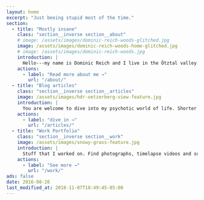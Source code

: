 ```yaml
---
layout: home
excerpt: "Just beeing stupid most of the time."
section:
  - title: "Mostly insane"
    class: "section__inverse section__about"
    # image: /assets/images/dominic-reich-woods-glitched.jpg
    image: /assets/images/dominic-reich-woods-home-glitched.jpg
    # image: /assets/images/dominic-reich-woods.jpg
    introduction: |
      Hello---my name is Dominic Reich and I live in the Ötztal valley. I wrote a few tools for Windows and publish photos and timelapse videos every now and then.<br><br><span style="color:red;">This website will be updated soon---this is a live beta-preview currently!</span>
    actions:
      - label: "Read more about me →"
        url: "/about/"
  - title: "Blog articles"
    class: "section__inverse section__articles"
    image: /assets/images/hdr-oetzerberg-view-feature.jpg
    introduction: |
      You are welcome to dive into my psychotic world of life. Shorter informational notes can be found right within my [notes sheet](/notes/).
    actions:
      - label: "dive in →"
        url: "/articles/"
  - title: "Work Portfolio"
    class: "section__inverse section__work"
    image: /assets/images/snowy-grass-feature.jpg
    introduction: |
      Stuff that I worked on. Find photographs, timelapse videos and software applications (some with source code) in here.
    actions:
      - label: "See more →"
        url: "/work/"
ads: false
date: 2016-08-26
last_modified_at: 2018-11-07T18:49:45-05:00
---
```


